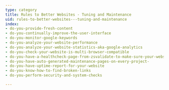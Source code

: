 ```yaml
---
type: category
title: Rules to Better Websites - Tuning and Maintenance
uid: rules-to-better-websites---tuning-and-maintenance
index:
- do-you-provide-fresh-content
- do-you-continually-improve-the-user-interface
- do-you-monitor-google-keywords
- do-you-analyze-your-website-performance
- do-you-analyze-your-website-statistics-aka-google-analytics
- do-you-check-your-website-is-multi-browser-compatible
- do-you-have-a-healthcheck-page-from-zsvalidate-to-make-sure-your-website-is-healthy
- do-you-have-auto-generated-maintenance-pages-on-every-project-
- do-you-have-uptime-report-for-your-website
- do-you-know-how-to-find-broken-links
- do-you-perform-security-and-system-checks

---
```



